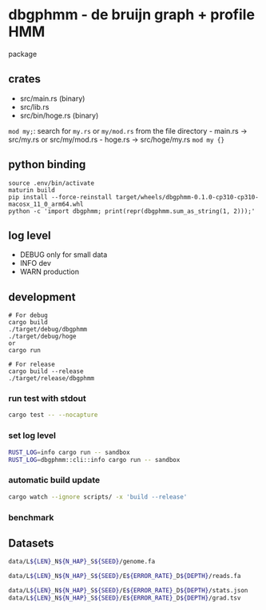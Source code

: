 # dbgphmm - de bruijn graph + profile HMM
package

## crates
- src/main.rs (binary)
- src/lib.rs
- src/bin/hoge.rs (binary)

`mod my;`: search for `my.rs` or `my/mod.rs` from the file directory
    - main.rs -> src/my.rs or src/my/mod.rs
    - hoge.rs -> src/hoge/my.rs
`mod my {}`

## python binding

```
source .env/bin/activate
maturin build
pip install --force-reinstall target/wheels/dbgphmm-0.1.0-cp310-cp310-macosx_11_0_arm64.whl
python -c 'import dbgphmm; print(repr(dbgphmm.sum_as_string(1, 2)));'
```

## log level
- DEBUG only for small data
- INFO dev
- WARN production

## development
```
# For debug
cargo build
./target/debug/dbgphmm
./target/debug/hoge
or
cargo run

# For release
cargo build --release
./target/release/dbgphmm
```

### run test with stdout
```sh
cargo test -- --nocapture
```

### set log level
```sh
RUST_LOG=info cargo run -- sandbox
RUST_LOG=dbgphmm::cli::info cargo run -- sandbox
```

### automatic build update
```sh
cargo watch --ignore scripts/ -x 'build --release'
```

### benchmark


## Datasets
```sh
data/L${LEN}_N${N_HAP}_S${SEED}/genome.fa

data/L${LEN}_N${N_HAP}_S${SEED}/E${ERROR_RATE}_D${DEPTH}/reads.fa

data/L${LEN}_N${N_HAP}_S${SEED}/E${ERROR_RATE}_D${DEPTH}/stats.json
data/L${LEN}_N${N_HAP}_S${SEED}/E${ERROR_RATE}_D${DEPTH}/grad.tsv
```
